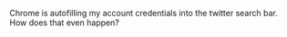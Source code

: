 Chrome is autofilling my account credentials into the twitter search bar. How does that even happen?

